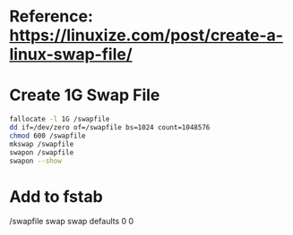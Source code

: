
# Reference: https://linuxize.com/post/create-a-linux-swap-file/

# Create 1G Swap File 

```bash
fallocate -l 1G /swapfile
dd if=/dev/zero of=/swapfile bs=1024 count=1048576
chmod 600 /swapfile
mkswap /swapfile
swapon /swapfile
swapon --show
```

# Add to fstab 
/swapfile swap swap defaults 0 0


